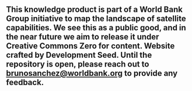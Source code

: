 ## This knowledge product is part of a World Bank Group initiative to map the landscape of satellite capabilities. We see this as a public good, and in the near future we aim to release it under Creative Commons Zero for content. Website crafted by Development Seed. Until the repository is open, please reach out to brunosanchez@worldbank.org to provide any feedback.
